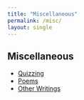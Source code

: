 ```yaml
---
title: "Miscellaneous"
permalink: /misc/
layout: single
---
```


## Miscellaneous

* [Quizzing](/misc/quiz)
* [Poems](/misc/poems)
* [Other Writings](/misc/writings)